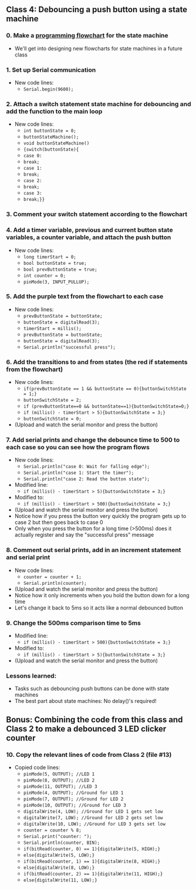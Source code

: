 ## Class 4: Debouncing a push button using a state machine

### 0. Make a [programming flowchart](https://i.imgur.com/zPMWbWn.png) for the state machine
- We'll get into designing new flowcharts for state machines in a future class

### 1. Set up Serial communication
- New code lines:
  - `Serial.begin(9600);`

### 2. Attach a switch statement state machine for debouncing and add the function to the main loop
- New code lines:
  - `int buttonState = 0;`
  - `buttonStateMachine();`
  - `void buttonStateMachine()`
  - `{switch(buttonState){`
  - `case 0: `
  - `break;`
  - `case 1:`
  - `break;`
  - `case 2:`
  - `break;`
  - `case 3:`
  - `break;}}`

### 3. Comment your switch statement according to the flowchart

### 4. Add a timer variable, previous and current button state variables, a counter variable, and attach the push button
- New code lines:
  - `long timerStart = 0;`
  - `bool buttonState = true;`
  - `bool prevButtonState = true;`
  - `int counter = 0;`
  - `pinMode(3, INPUT_PULLUP);`
### 5. Add the purple text from the flowchart to each case
- New code lines:
  - `prevButtonState = buttonState;`
  - `buttonState = digitalRead(3);`
  - `timerStart = millis();`
  - `prevButtonState = buttonState;`
  - `buttonState = digitalRead(3);`
  - `Serial.println("successful press");`
### 6. Add the transitions to and from states (the red if statements from the flowchart)
- New code lines:
  - `if(prevButtonState == 1 && buttonState == 0){buttonSwitchState = 1;}`
  - `buttonSwitchState = 2;`
  - `if (prevButtonState==0 && buttonState==1){buttonSwitchState=0;}`
  - `if (millis() - timerStart > 5){buttonSwitchState = 3;}`
  - `buttonSwitchState = 0;`
- (Upload and watch the serial monitor and press the button)
### 7. Add serial prints and change the debounce time to 500 to each case so you can see how the program flows
- New code lines:
  - `Serial.println("case 0: Wait for falling edge");`
  - `Serial.println("case 1: Start the timer");`
  - `Serial.println("case 2: Read the button state");`
- Modified line:
  - `if (millis() - timerStart > 5){buttonSwitchState = 3;}`
- Modified to:
  - `if (millis() - timerStart > 500){buttonSwitchState = 3;}`
- (Upload and watch the serial monitor and press the button)
- Notice how if you press the button very quickly the program gets up to case 2 but then goes back to case 0
- Only when you press the button for a long time (>500ms) does it actually register and say the "successful press" message
### 8. Comment out serial prints, add in an increment statement and serial print
- New code lines:
  - `counter = counter + 1;`
  - `Serial.println(counter);`
- (Upload and watch the serial monitor and press the button)
- Notice how it only increments when you hold the button down for a long time
- Let's change it back to 5ms so it acts like a normal debounced button
### 9. Change the 500ms comparison time to 5ms
- Modified line:
  - `if (millis() - timerStart > 500){buttonSwitchState = 3;}`
- Modified to:
  - `if (millis() - timerStart > 5){buttonSwitchState = 3;}`
- (Upload and watch the serial monitor and press the button)

### Lessons learned:
- Tasks such as debouncing push buttons can be done with state machines
- The best part about state machines: No delay()'s required!

## Bonus: Combining the code from this class and Class 2 to make a debounced 3 LED clicker counter

### 10. Copy the relevant lines of code from Class 2 (file #13)
- Copied code lines:
  - `pinMode(5, OUTPUT); //LED 1`
  - `pinMode(8, OUTPUT); //LED 2`
  - `pinMode(11, OUTPUT); //LED 3`
  - `pinMode(4, OUTPUT); //Ground for LED 1`
  - `pinMode(7, OUTPUT); //Ground for LED 2`
  - `pinMode(10, OUTPUT); //Ground for LED 3`
  - `digitalWrite(4, LOW); //Ground for LED 1 gets set low`
  - `digitalWrite(7, LOW); //Ground for LED 2 gets set low`
  - `digitalWrite(10, LOW); //Ground for LED 3 gets set low`
  - `counter = counter % 8;`
  - `Serial.print("counter: ");`
  - `Serial.println(counter, BIN);`
  - `if(bitRead(counter, 0) == 1){digitalWrite(5, HIGH);}`
  - `else{digitalWrite(5, LOW);}`
  - `if(bitRead(counter, 1) == 1){digitalWrite(8, HIGH);}`
  - `else{digitalWrite(8, LOW);}`
  - `if(bitRead(counter, 2) == 1){digitalWrite(11, HIGH);}`
  - `else{digitalWrite(11, LOW);}`















   



